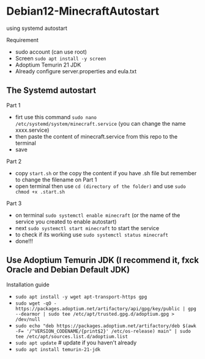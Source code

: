 # Debian12-MinecraftAutostart
using systemd autostart

Requirement
*  sudo account (can use root)
*  Screen `sudo apt install -y screen`
*  Adoptium Temurin 21 JDK
*  Already configure server.properties and eula.txt


## The Systemd autostart
Part 1
* firt use this command `sudo nano /etc/systemd/system/minecraft.service` (you can change the name xxxx.service)
* then paste the content of minecraft.service from this repo to the terminal
* save

Part 2
* copy `start.sh` or the copy the content if you have .sh file but remember to change the filename on Part 1
* open terminal then use `cd (directory of the folder)` and use `sudo chmod +x .start.sh`

Part 3
*  on terminal `sudo systemctl enable minecraft` (or the name of the service you created to enable autostart)
*  next `sudo systemctl start minecraft` to start the service
*  to check if its working use `sudo systemctl status minecraft`
*  done!!!

## Use Adoptium Temurin JDK (I recommend it, fxck Oracle and Debian Default JDK)
Installation guide
* `sudo apt install -y wget apt-transport-https gpg`
* `sudo wget -qO - https://packages.adoptium.net/artifactory/api/gpg/key/public | gpg --dearmor | sudo tee /etc/apt/trusted.gpg.d/adoptium.gpg > /dev/null`
* `sudo echo "deb https://packages.adoptium.net/artifactory/deb $(awk -F= '/^VERSION_CODENAME/{print$2}' /etc/os-release) main" | sudo tee /etc/apt/sources.list.d/adoptium.list`
* `sudo apt update` # update if you haven't already
* `sudo apt install temurin-21-jdk`
